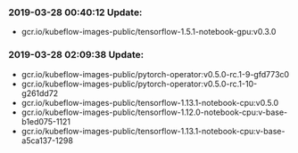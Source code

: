 ### 2019-03-28 00:40:12 Update:

- gcr.io/kubeflow-images-public/tensorflow-1.5.1-notebook-gpu:v0.3.0
### 2019-03-28 02:09:38 Update:

- gcr.io/kubeflow-images-public/pytorch-operator:v0.5.0-rc.1-9-gfd773c0
- gcr.io/kubeflow-images-public/pytorch-operator:v0.5.0-rc.1-10-g261dd72
- gcr.io/kubeflow-images-public/tensorflow-1.13.1-notebook-cpu:v0.5.0
- gcr.io/kubeflow-images-public/tensorflow-1.12.0-notebook-cpu:v-base-b1ed075-1121
- gcr.io/kubeflow-images-public/tensorflow-1.13.1-notebook-cpu:v-base-a5ca137-1298

